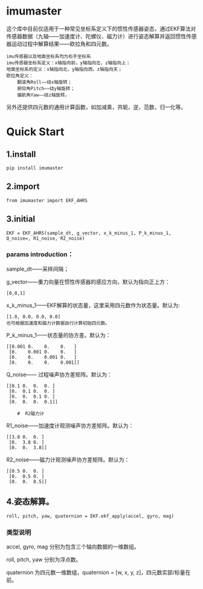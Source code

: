 # imumaster

这个库中目前仅适用于一种常见坐标系定义下的惯性传感器姿态，通过EKF算法对传感器数据（九轴——加速度计、陀螺仪、磁力计）进行姿态解算并返回惯性传感器运动过程中解算结果——欧拉角和四元数。

    imu传感器以及地面坐标系均为右手坐标系
    imu传感器坐标系定义：x轴指向前，y轴指向左，z轴指向上；
    地面坐标系的定义：x轴指向北，y轴指向西，z轴指向天；
    欧拉角定义：
        翻滚角Roll——绕x轴旋转；
        俯仰角Pitch——绕y轴旋转；
        偏航角Yaw——绕z轴旋转。
    
另外还提供四元数的通用计算函数，如加减乘，共轭，逆，范数，归一化等。

# Quick Start

## 1.install

    pip install imumaster

## 2.import

    from imumaster import EKF_AHRS

## 3.initial
    
    EKF = EKF_AHRS(sample_dt, g_vector, x_k_minus_1, P_k_minus_1, Q_noise=, R1_noise, R2_noise)

### params introduction：

sample_dt——采样间隔；

g_vector——重力向量在惯性传感器的感应方向，默认为指向正上方：

    [0,0,1]

x_k_minus_1——EKF解算的状态量，这里采用四元数作为状态量。默认为:

    [1.0, 0.0, 0.0, 0.0]  
    也可根据加速度和磁力计数据自行计算初始四元数。

P_k_minus_1——状态量的协方差。默认为：

    [[0.001 0.    0.    0.   ]
     [0.    0.001 0.    0.   ]
     [0.    0.    0.001 0.   ]
     [0.    0.    0.    0.001]]
 
Q_noise—— 过程噪声协方差矩阵。默认为：

    [[0.1 0.  0.  0. ]
     [0.  0.1 0.  0. ]
     [0.  0.  0.1 0. ]
     [0.  0.  0.  0.1]]

        #  R2磁力计

R1_noise——加速度计观测噪声协方差矩阵。默认为：

    [[3.8 0.  0. ]
     [0.  3.8 0. ]
     [0.  0.  3.8]]

R2_noise——磁力计观测噪声协方差矩阵。默认为：

    [[0.5 0.  0. ]
     [0.  0.5 0. ]
     [0.  0.  0.5]]


## 4.姿态解算。

    roll, pitch, yaw, quaternion = EKF.ekf_apply(accel, gyro, mag)

### 类型说明
accel, gyro, mag 分别为包含三个轴向数据的一维数组。

roll, pitch, yaw 分别为浮点数。

quaternion 为四元数一维数组，quaternion = [w, x, y, z]，四元数实部/标量在前。